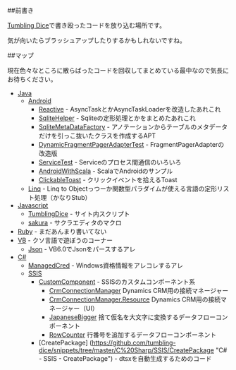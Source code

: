 ##前書き

[Tumbling Dice](http://outofmem.tumblr.com/ "Tumbling Dice")で書き殴ったコードを放り込む場所です。

気が向いたらブラッシュアップしたりするかもしれないですね。

##マップ

現在色々なところに散らばったコードを回収してまとめている最中なので気長にお待ちください。

* [Java](https://github.com/tumbling-dice/snippets/tree/master/Java "Java")
    * [Android](https://github.com/tumbling-dice/snippets/tree/master/Java/Android "Java - Android")
        * [Reactive](https://github.com/tumbling-dice/snippets/tree/master/Java/Android/Reactive "Java - Android - Reactive") - AsyncTaskとかAsyncTaskLoaderを改造したあれこれ
        * [SqliteHelper](https://github.com/tumbling-dice/snippets/tree/master/Java/Android/SqliteHelper "Java - Android - SqliteHelper") - Sqliteの定形処理とかをまとめたあれこれ
        * [SqliteMetaDataFactory](https://github.com/tumbling-dice/snippets/tree/master/Java/Android/SqliteMetaDataFactory "Java - Android - SqliteMetaDataFactory") - アノテーションからテーブルのメタデータだけを引っこ抜いたクラスを作成するAPT
        * [DynamicFragmentPagerAdapterTest](https://github.com/tumbling-dice/snippets/tree/master/Java/Android/DynamicFragmentPagerAdapterTest "Java - Android - DynamicFragmentPagerAdapterTest") - FragmentPagerAdapterの改造版
        * [ServiceTest](https://github.com/tumbling-dice/snippets/tree/master/Java/Android/ServiceTest "Java - Android - ServiceTest") - Serviceのプロセス間通信のいろいろ
        * [AndroidWithScala](https://github.com/tumbling-dice/snippets/tree/master/Java/Android/AndroidWithScala "Java - Android - AndroidWithScala") - ScalaでAndroidのサンプル
        * [ClickableToast](https://github.com/tumbling-dice/snippets/tree/master/Java/Android/ClickableToast "Java - Android - ClickableToast") - クリックイベントを拾えるToast
    * [Linq](https://github.com/tumbling-dice/snippets/tree/master/Java/Linq "Java - Linq") - Linq to Objectっつーか関数型パラダイムが使える言語の定形リスト処理（かなりStub）
* [Javascript](https://github.com/tumbling-dice/snippets/tree/master/Javascript "Javascript")
    * [TumblingDice](https://github.com/tumbling-dice/snippets/tree/master/Javascript/TumblingDice "JavaScript - TumblingDice") - サイト内スクリプト
    * [sakura](https://github.com/tumbling-dice/snippets/tree/master/Javascript/sakura "JavaScript - sakura") - サクラエディタのマクロ
* [Ruby](https://github.com/tumbling-dice/snippets/tree/master/Ruby "Ruby") - まだあんまり書いてない
* [VB](https://github.com/tumbling-dice/snippets/tree/master/VB "VB") - クソ言語で遊ぼうのコーナー
    * [Json](https://github.com/tumbling-dice/snippets/tree/master/Json "VB - Json") - VB6.0でJsonをパースするアレ
* [C#](https://github.com/tumbling-dice/snippets/tree/master/C%20Sharp "C#")
    * [ManagedCred](https://github.com/tumbling-dice/snippets/tree/master/C%20Sharp/ManagedCred "C# - ManagedCred") - Windows資格情報をアレコレするアレ
    * [SSIS](https://github.com/tumbling-dice/snippets/tree/master/C%20Sharp/SSIS "C# - SSIS")
        * [CustomComponent](https://github.com/tumbling-dice/snippets/tree/master/C%20Sharp/SSIS/CustomComponent "C# - SSIS - CustomComponent") - SSISのカスタムコンポーネント系
            * [CrmConnectionManager](https://github.com/tumbling-dice/snippets/tree/master/C%20Sharp/SSIS/CustomComponent/CrmConnectionManager "C# - SSIS - CustomComponent - CrmConnectionManager") Dynamics CRM用の接続マネージャー
            * [CrmConnectionManager.Resource](https://github.com/tumbling-dice/snippets/tree/master/C%20Sharp/SSIS/CustomComponent/CrmConnectionManager.Resource "C# - SSIS - CustomComponent - CrmConnectionManager.Resource") Dynamics CRM用の接続マネージャー（UI）
            * [JapaneseBigger](https://github.com/tumbling-dice/snippets/tree/master/C%20Sharp/SSIS/CustomComponent/JapaneseBigger "C# - SSIS - CustomComponent - JapaneseBigger") 捨て仮名を大文字に変換するデータフローコンポーネント
            * [RowCounter](https://github.com/tumbling-dice/snippets/tree/master/C%20Sharp/SSIS/CustomComponent/RowCounter "C# - SSIS - CustomComponent - RowCounter") 行番号を追加するデータフローコンポーネント
        * [CreatePackage] (https://github.com/tumbling-dice/snippets/tree/master/C%20Sharp/SSIS/CreatePackage "C# - SSIS - CreatePackage") - dtsxを自動生成するためのコード
